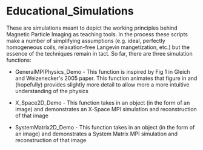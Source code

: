 # Educational_Simulations
These are simulations meant to depict the working principles behind Magnetic Particle Imaging as teaching tools. In the process these scripts make a number of simplifying assumptions (e.g. ideal, perfectly homogeneous coils, relaxation-free Langevin mangetization, etc.) but the essence of the techniques remain in tact. So far, there are three simulation functions: 
* GeneralMPIPhysics_Demo - This function is inspired by Fig 1 in Gleich and Weizenecker's 2005 paper. This function animates that figure in and (hopefully) provides slightly more detail to allow more a more intuitive  understanding of the physics

* X_Space2D_Demo - This function takes in an object (in the form of an image) and demonstrates an X-Space MPI simulation and reconstruction of that image

* SystemMatrix2D_Demo - This function takes in an object (in the form of an image) and demonstrates a System Matrix MPI simulation and reconstruction of that image
